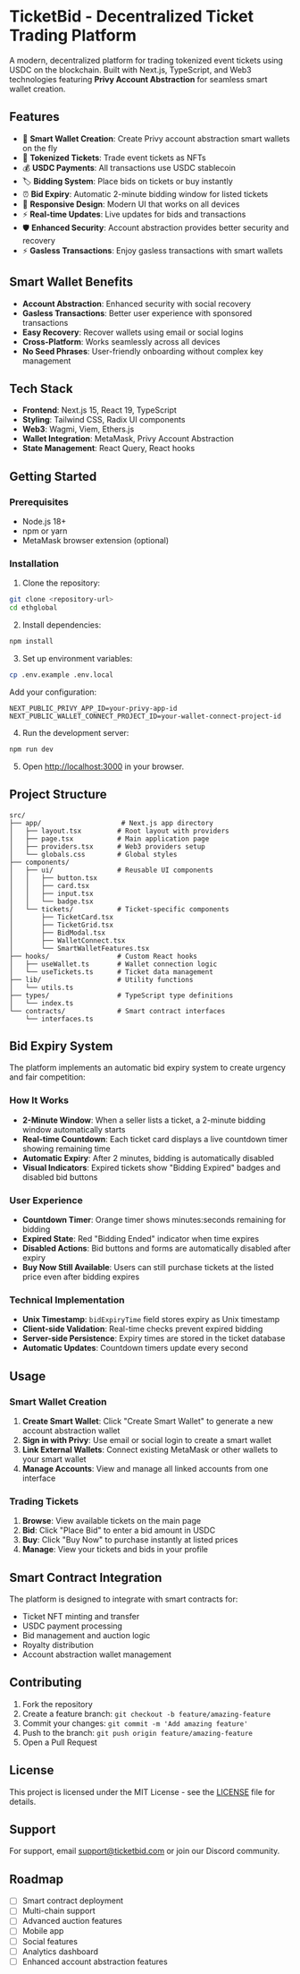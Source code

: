 # TicketBid - Decentralized Ticket Trading Platform

A modern, decentralized platform for trading tokenized event tickets using USDC on the blockchain. Built with Next.js, TypeScript, and Web3 technologies featuring **Privy Account Abstraction** for seamless smart wallet creation.

## Features

- 🔗 **Smart Wallet Creation**: Create Privy account abstraction smart wallets on the fly
- 🎫 **Tokenized Tickets**: Trade event tickets as NFTs
- 💰 **USDC Payments**: All transactions use USDC stablecoin
- 🏷️ **Bidding System**: Place bids on tickets or buy instantly
- ⏰ **Bid Expiry**: Automatic 2-minute bidding window for listed tickets
- 📱 **Responsive Design**: Modern UI that works on all devices
- ⚡ **Real-time Updates**: Live updates for bids and transactions
- 🛡️ **Enhanced Security**: Account abstraction provides better security and recovery
- ⚡ **Gasless Transactions**: Enjoy gasless transactions with smart wallets

## Smart Wallet Benefits

- **Account Abstraction**: Enhanced security with social recovery
- **Gasless Transactions**: Better user experience with sponsored transactions
- **Easy Recovery**: Recover wallets using email or social logins
- **Cross-Platform**: Works seamlessly across all devices
- **No Seed Phrases**: User-friendly onboarding without complex key management

## Tech Stack

- **Frontend**: Next.js 15, React 19, TypeScript
- **Styling**: Tailwind CSS, Radix UI components
- **Web3**: Wagmi, Viem, Ethers.js
- **Wallet Integration**: MetaMask, Privy Account Abstraction
- **State Management**: React Query, React hooks

## Getting Started

### Prerequisites

- Node.js 18+
- npm or yarn
- MetaMask browser extension (optional)

### Installation

1. Clone the repository:

```bash
git clone <repository-url>
cd ethglobal
```

2. Install dependencies:

```bash
npm install
```

3. Set up environment variables:

```bash
cp .env.example .env.local
```

Add your configuration:

```env
NEXT_PUBLIC_PRIVY_APP_ID=your-privy-app-id
NEXT_PUBLIC_WALLET_CONNECT_PROJECT_ID=your-wallet-connect-project-id
```

4. Run the development server:

```bash
npm run dev
```

5. Open [http://localhost:3000](http://localhost:3000) in your browser.

## Project Structure

```
src/
├── app/                    # Next.js app directory
│   ├── layout.tsx         # Root layout with providers
│   ├── page.tsx           # Main application page
│   ├── providers.tsx      # Web3 providers setup
│   └── globals.css        # Global styles
├── components/
│   ├── ui/                # Reusable UI components
│   │   ├── button.tsx
│   │   ├── card.tsx
│   │   ├── input.tsx
│   │   └── badge.tsx
│   └── tickets/           # Ticket-specific components
│       ├── TicketCard.tsx
│       ├── TicketGrid.tsx
│       ├── BidModal.tsx
│       ├── WalletConnect.tsx
│       └── SmartWalletFeatures.tsx
├── hooks/                 # Custom React hooks
│   ├── useWallet.ts       # Wallet connection logic
│   └── useTickets.ts      # Ticket data management
├── lib/                   # Utility functions
│   └── utils.ts
├── types/                 # TypeScript type definitions
│   └── index.ts
└── contracts/             # Smart contract interfaces
    └── interfaces.ts
```

## Bid Expiry System

The platform implements an automatic bid expiry system to create urgency and fair competition:

### How It Works

- **2-Minute Window**: When a seller lists a ticket, a 2-minute bidding window automatically starts
- **Real-time Countdown**: Each ticket card displays a live countdown timer showing remaining time
- **Automatic Expiry**: After 2 minutes, bidding is automatically disabled
- **Visual Indicators**: Expired tickets show "Bidding Expired" badges and disabled bid buttons

### User Experience

- **Countdown Timer**: Orange timer shows minutes:seconds remaining for bidding
- **Expired State**: Red "Bidding Ended" indicator when time expires
- **Disabled Actions**: Bid buttons and forms are automatically disabled after expiry
- **Buy Now Still Available**: Users can still purchase tickets at the listed price even after bidding expires

### Technical Implementation

- **Unix Timestamp**: `bidExpiryTime` field stores expiry as Unix timestamp
- **Client-side Validation**: Real-time checks prevent expired bidding
- **Server-side Persistence**: Expiry times are stored in the ticket database
- **Automatic Updates**: Countdown timers update every second

## Usage

### Smart Wallet Creation

1. **Create Smart Wallet**: Click "Create Smart Wallet" to generate a new account abstraction wallet
2. **Sign in with Privy**: Use email or social login to create a smart wallet
3. **Link External Wallets**: Connect existing MetaMask or other wallets to your smart wallet
4. **Manage Accounts**: View and manage all linked accounts from one interface

### Trading Tickets

1. **Browse**: View available tickets on the main page
2. **Bid**: Click "Place Bid" to enter a bid amount in USDC
3. **Buy**: Click "Buy Now" to purchase instantly at listed prices
4. **Manage**: View your tickets and bids in your profile

## Smart Contract Integration

The platform is designed to integrate with smart contracts for:

- Ticket NFT minting and transfer
- USDC payment processing
- Bid management and auction logic
- Royalty distribution
- Account abstraction wallet management

## Contributing

1. Fork the repository
2. Create a feature branch: `git checkout -b feature/amazing-feature`
3. Commit your changes: `git commit -m 'Add amazing feature'`
4. Push to the branch: `git push origin feature/amazing-feature`
5. Open a Pull Request

## License

This project is licensed under the MIT License - see the [LICENSE](LICENSE) file for details.

## Support

For support, email support@ticketbid.com or join our Discord community.

## Roadmap

- [ ] Smart contract deployment
- [ ] Multi-chain support
- [ ] Advanced auction features
- [ ] Mobile app
- [ ] Social features
- [ ] Analytics dashboard
- [ ] Enhanced account abstraction features
